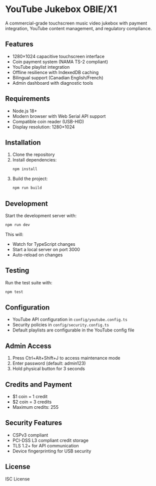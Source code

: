 # YouTube Jukebox OBIE/X1

A commercial-grade touchscreen music video jukebox with payment integration, YouTube content management, and regulatory compliance.

## Features

- 1280×1024 capacitive touchscreen interface
- Coin payment system (NAMA TS-2 compliant)
- YouTube playlist integration
- Offline resilience with IndexedDB caching
- Bilingual support (Canadian English/French)
- Admin dashboard with diagnostic tools

## Requirements

- Node.js 18+
- Modern browser with Web Serial API support
- Compatible coin reader (USB-HID)
- Display resolution: 1280×1024

## Installation

1. Clone the repository
2. Install dependencies:
   ```bash
   npm install
   ```
3. Build the project:
   ```bash
   npm run build
   ```

## Development

Start the development server with:

```bash
npm run dev
```

This will:
- Watch for TypeScript changes
- Start a local server on port 3000
- Auto-reload on changes

## Testing

Run the test suite with:

```bash
npm test
```

## Configuration

- YouTube API configuration in `config/youtube.config.ts`
- Security policies in `config/security.config.ts`
- Default playlists are configurable in the YouTube config file

## Admin Access

1. Press Ctrl+Alt+Shift+J to access maintenance mode
2. Enter password (default: admin123)
3. Hold physical button for 3 seconds

## Credits and Payment

- $1 coin = 1 credit
- $2 coin = 3 credits
- Maximum credits: 255

## Security Features

- CSPv3 compliant
- PCI-DSS L3 compliant credit storage
- TLS 1.2+ for API communication
- Device fingerprinting for USB security

## License

ISC License
